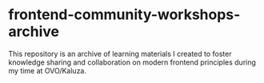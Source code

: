 # frontend-community-workshops-archive

This repository is an archive of learning materials I created to foster knowledge sharing and collaboration on 
modern frontend principles during my time at OVO/Kaluza.
